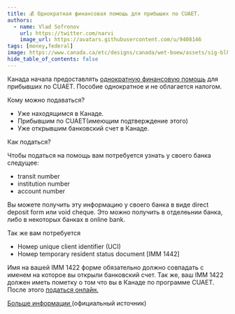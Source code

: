 ```yaml
---
title: 💰 Однократная финансовая помощь для прибыших по CUAET.
authors:
  - name: Vlad Sofronov
    url: https://twitter.com/narvi
    image_url: https://avatars.githubusercontent.com/u/9408146
tags: [money,federal]
image: https://www.canada.ca/etc/designs/canada/wet-boew/assets/sig-blk-en.svg
hide_table_of_contents: false
---
```


Канада начала предоставлять [однократную финансовую помощь](https://www.canada.ca/en/immigration-refugees-citizenship/services/immigrate-canada/ukraine-measures/settlement/get-financial-assistance.html) для прибывших по CUAET. Пособие однократное и не облагается налогом. 

Кому можно подаваться?  

- Уже находящимся в Канаде.
- Прибывшим по CUAET(имеющим подтверждение этого)
- Уже открывшим банковский счет в Канаде.

Как податься?  

Чтобы податься на помощь вам потребуется узнать у своего банка следущее:

- transit number
- institution number
- account number

Вы можете получить эту информацию у своего банка в виде direct deposit form или void cheque. Это можно получить в отделеьнии банка, либо в некоторых банках в online bank.

Так же вам потребуется
- Номер unique client identifier (UCI)
- Номер temporary resident status document [IMM 1442]

Имя на вашей IMM 1422 форме обязательно должно совпадать с именем на которое вы открыли банковский счет. Так же, ваш IMM 1422 должен иметь пометку о том что вы в Канаде по программе CUAET. После этого [податься онлайн.](https://srv217.services.gc.ca/ihst4/Questionnaire.aspx?sid=7c5d8cd8-ef9e-4f91-ab07-112bbce770bb&lc=eng&GocTemplateCulture=en-CA&iffsappid=cats&iffssid=8cc3d4ba-8fdb-4907-b14a-b5782a3a3d3c)

[Больше информации ](https://www.canada.ca/en/immigration-refugees-citizenship/services/immigrate-canada/ukraine-measures/settlement/get-financial-assistance.html) (официальный источник)



